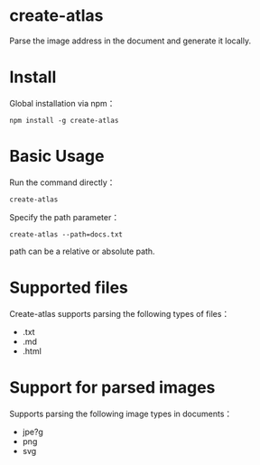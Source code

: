 # create-atlas

Parse the image address in the document and generate it locally.

# Install

Global installation via npm：
```text
npm install -g create-atlas
```

# Basic Usage
Run the command directly：
```
create-atlas
```

Specify the path parameter：
```
create-atlas --path=docs.txt
```

path can be a relative or absolute path. 

# Supported files
Create-atlas supports parsing the following types of files：

- .txt
- .md
- .html

# Support for parsed images
Supports parsing the following image types in documents：

- jpe?g
- png
- svg


